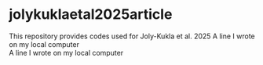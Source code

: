 # jolykuklaetal2025article
This repository provides codes used for Joly-Kukla et al. 2025
A line I wrote on my local computer  
A line I wrote on my local computer  
